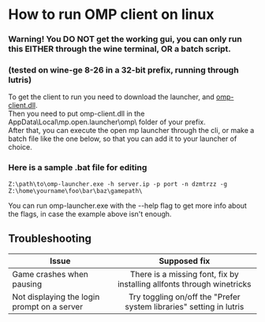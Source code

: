 # How to run OMP client on linux

### Warning! You DO NOT get the working gui, you can only run this EITHER through the wine terminal, OR a batch script. 
### (tested on wine-ge 8-26 in a 32-bit prefix, running through lutris)


To get the client to run you need to download the launcher, and [omp-client.dll](https://assets.open.mp/omp-client.dll). \
Then you need to put omp-client.dll in the AppData\Local\mp.open.launcher\omp\ folder of your prefix.\
After that, you can execute the open mp launcher through the cli, or make a batch file like the one below, so that you can add it to your launcher of choice.

### Here is a sample .bat file for editing
```
Z:\path\to\omp-launcher.exe -h server.ip -p port -n dzmtrzz -g Z:\home\yourname\foo\bar\baz\gamepath\
```

You can run omp-launcher.exe with the --help flag to get more info about the flags, in case the example above isn't enough.


## Troubleshooting

| Issue                                       | Supposed fix                                                           |
| ------------------------------------------- |:----------------------------------------------------------------------:|
| Game crashes when pausing                   | There is a missing font, fix by installing allfonts through winetricks |
| Not displaying the login prompt on a server | Try toggling on/off the "Prefer system libraries" setting in lutris    |



